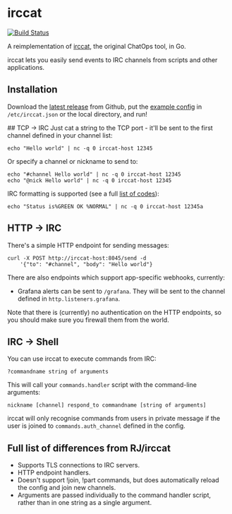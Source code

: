# irccat
[![Build Status](https://travis-ci.org/irccloud/irccat.svg?branch=master)](https://travis-ci.org/irccloud/irccat)

A reimplementation of [irccat](https://github.com/RJ/irccat), the
original ChatOps tool, in Go.

irccat lets you easily send events to IRC channels from scripts and
other applications.

## Installation

Download the [latest
release](https://github.com/irccloud/irccat/releases) from Github, put
the [example
config](https://github.com/irccloud/irccat/blob/master/examples/irccat.json)
in `/etc/irccat.json` or the local directory, and run!

## TCP → IRC
Just cat a string to the TCP port - it'll be sent to the first channel
defined in your channel list:

    echo "Hello world" | nc -q 0 irccat-host 12345

Or specify a channel or nickname to send to:

    echo "#channel Hello world" | nc -q 0 irccat-host 12345
    echo "@nick Hello world" | nc -q 0 irccat-host 12345

IRC formatting is supported (see a full [list of
codes](https://github.com/irccloud/irccat/blob/master/tcplistener/colours.go#L5)):

    echo "Status is%GREEN OK %NORMAL" | nc -q 0 irccat-host 12345a

## HTTP → IRC
There's a simple HTTP endpoint for sending messages:

    curl -X POST http://irccat-host:8045/send -d
        '{"to": "#channel", "body": "Hello world"}

There are also endpoints which support app-specific webhooks, currently:

* Grafana alerts can be sent to `/grafana`. They will be sent to the
  channel defined in `http.listeners.grafana`.

Note that there is (currently) no authentication on the HTTP endpoints,
so you should make sure you firewall them from the world.

## IRC → Shell
You can use irccat to execute commands from IRC:

    ?commandname string of arguments

This will call your `commands.handler` script with the command-line
arguments:

    nickname [channel] respond_to commandname [string of arguments]

irccat will only recognise commands from users in private message if
the user is joined to `commands.auth_channel` defined in the config.

## Full list of differences from RJ/irccat
* Supports TLS connections to IRC servers.
* HTTP endpoint handlers.
* Doesn't support !join, !part commands, but does automatically reload
  the config and join new channels.
* Arguments are passed individually to the command handler script,
  rather than in one string as a single argument.
